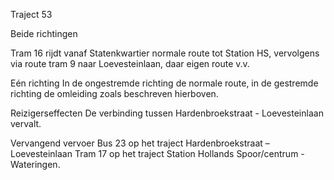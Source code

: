 Traject 53

Beide richtingen

Tram 16
rijdt vanaf Statenkwartier normale route tot Station HS, vervolgens via route tram 9 naar Loevesteinlaan, daar eigen route v.v.

Eén richting
In de ongestremde richting de normale route, in de gestremde richting de omleiding zoals beschreven hierboven.

Reizigerseffecten
De verbinding tussen Hardenbroekstraat - Loevesteinlaan vervalt.

Vervangend vervoer
Bus 23 op het traject Hardenbroekstraat – Loevesteinlaan
Tram 17 op het traject Station Hollands Spoor/centrum - Wateringen.
